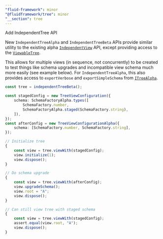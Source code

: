 ```yaml
---
"fluid-framework": minor
"@fluidframework/tree": minor
"__section": tree
---
```

Add IndependentTree API

New `IndependentTreeAlpha` and `IndependentTreeBeta` APIs provide similar utility to the existing alpha [`IndependentView`](https://fluidframework.com/docs/api/tree#independentview-function) API, except providing access to the [`ViewableTree`](https://fluidframework.com/docs/api/fluid-framework/viewabletree-interface).

This allows for multiple views (in sequence, not concurrently) to be created to test things like schema upgrades and incompatible view schema much more easily (see example below).
For `IndependentTreeAlpha`, this also provides access to `exportVerbose` and `exportSimpleSchema` from [`ITreeAlpha`](https://fluidframework.com/docs/api/tree/itreealpha-interface).

```typescript
const tree = independentTreeBeta();

const stagedConfig = new TreeViewConfiguration({
	schema: SchemaFactoryAlpha.types([
		SchemaFactory.number,
		SchemaFactoryAlpha.staged(SchemaFactory.string),
	]),
});
const afterConfig = new TreeViewConfigurationAlpha({
	schema: [SchemaFactory.number, SchemaFactory.string],
});

// Initialize tree
{
	const view = tree.viewWith(stagedConfig);
	view.initialize(1);
	view.dispose();
}

// Do schema upgrade
{
	const view = tree.viewWith(afterConfig);
	view.upgradeSchema();
	view.root = "A";
	view.dispose();
}

// Can still view tree with staged schema
{
	const view = tree.viewWith(stagedConfig);
	assert.equal(view.root, "A");
	view.dispose();
}
```
